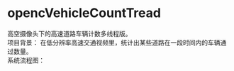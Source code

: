 # opencVehicleCountTread
高空摄像头下的高速道路车辆计数多线程版。  
项目背景：
在低分辨率高速交通视频里，统计出某些道路在一段时间内的车辆通过数量。  
系统流程图：  
